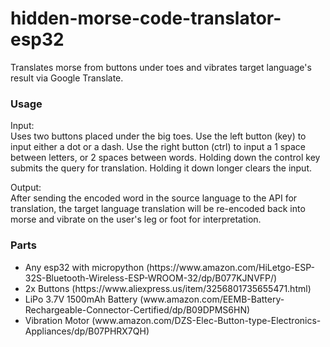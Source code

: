 # hidden-morse-code-translator-esp32

Translates morse from buttons under toes and vibrates target language's result via Google Translate.<br>
<h3>Usage</h3>
<p>Input:<br>
Uses two buttons placed under the big toes. Use the left button (key) to input either a dot or a dash. Use the right button (ctrl) to input a 1 space between letters, or 2 spaces between words. Holding down the control key submits the query for translation. Holding it down longer clears the input.</p>
<p>Output:<br>
After sending the encoded word in the source language to the API for translation, the target language translation will be re-encoded back into morse and vibrate on the user's leg or foot for interpretation.</p>

<h3>Parts</h3>
<ul>
  <li>Any esp32 with micropython (https://www.amazon.com/HiLetgo-ESP-32S-Bluetooth-Wireless-ESP-WROOM-32/dp/B077KJNVFP/)</li>
  <li>2x Buttons (<href src="https://www.aliexpress.us/item/3256801735655471.html?spm=a2g0o.productlist.main.5.6dc118edIIAnYi&algo_pvid=07669b71-7154-402e-83de-f07114f854c0&algo_exp_id=07669b71-7154-402e-83de-f07114f854c0-2&pdp_npi=3%2540dis!USD!1.80!1.62!!!1.80!!">https://www.aliexpress.us/item/3256801735655471.html</href>)</li>
  <li>LiPo 3.7V 1500mAh Battery (www.amazon.com/EEMB-Battery-Rechargeable-Connector-Certified/dp/B09DPMS6HN)</li>
  <li>Vibration Motor (www.amazon.com/DZS-Elec-Button-type-Electronics-Appliances/dp/B07PHRX7QH)</li>
</ul>
